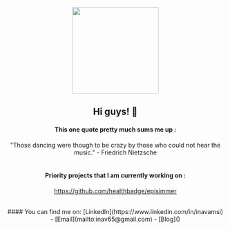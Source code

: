 
<div align="center">
  <img src="https://i.imgur.com/OVqvP.gif", width=200 pixels />
  <br>
  
  ## Hi guys! 👋  <br>
  
  #### This one quote pretty much sums me up : <br>
  "Those dancing were though to be crazy by those who could not hear the music." - Friedrich Nietzsche
  <br>
  <br>
  
  #### Priority projects that I am currently working on :<br>
  https://github.com/healthbadge/episimmer <br>
  
  <br>
  #### You can find me on:
  [LinkedIn](https://www.linkedin.com/in/inavamsi) - [Email](mailto:inav65@gmail.com) - [Blog]()
  <br>
  <br>
  <br>
  <br>
</div>
